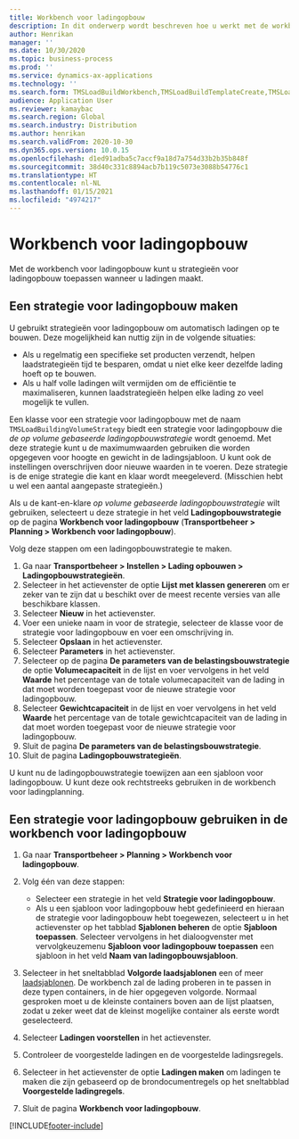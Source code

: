 ```yaml
---
title: Workbench voor ladingopbouw
description: In dit onderwerp wordt beschreven hoe u werkt met de workbench voor ladingopbouw.
author: Henrikan
manager: ''
ms.date: 10/30/2020
ms.topic: business-process
ms.prod: ''
ms.service: dynamics-ax-applications
ms.technology: ''
ms.search.form: TMSLoadBuildWorkbench,TMSLoadBuildTemplateCreate,TMSLoadBuildStrategy,TMSLoadBuildTemplateApply
audience: Application User
ms.reviewer: kamaybac
ms.search.region: Global
ms.search.industry: Distribution
ms.author: henrikan
ms.search.validFrom: 2020-10-30
ms.dyn365.ops.version: 10.0.15
ms.openlocfilehash: d1ed91adba5c7accf9a18d7a754d33b2b35b848f
ms.sourcegitcommit: 38d40c331c8894acb7b119c5073e3088b54776c1
ms.translationtype: HT
ms.contentlocale: nl-NL
ms.lasthandoff: 01/15/2021
ms.locfileid: "4974217"
---
```

# <a name="load-building-workbench"></a>Workbench voor ladingopbouw

Met de workbench voor ladingopbouw kunt u strategieën voor ladingopbouw toepassen wanneer u ladingen maakt.

## <a name="create-a-load-building-strategy"></a>Een strategie voor ladingopbouw maken

U gebruikt strategieën voor ladingopbouw om automatisch ladingen op te bouwen. Deze mogelijkheid kan nuttig zijn in de volgende situaties:

- Als u regelmatig een specifieke set producten verzendt, helpen laadstrategieën tijd te besparen, omdat u niet elke keer dezelfde lading hoeft op te bouwen.
- Als u half volle ladingen wilt vermijden om de efficiëntie te maximaliseren, kunnen laadstrategieën helpen elke lading zo veel mogelijk te vullen.

Een klasse voor een strategie voor ladingopbouw met de naam `TMSLoadBuildingVolumeStrategy` biedt een strategie voor ladingopbouw die *de op volume gebaseerde ladingopbouwstrategie* wordt genoemd. Met deze strategie kunt u de maximumwaarden gebruiken die worden opgegeven voor hoogte en gewicht in de ladingsjabloon. U kunt ook de instellingen overschrijven door nieuwe waarden in te voeren. Deze strategie is de enige strategie die kant en klaar wordt meegeleverd. (Misschien hebt u wel een aantal aangepaste strategieën.)

Als u de kant-en-klare *op volume gebaseerde ladingopbouwstrategie* wilt gebruiken, selecteert u deze strategie in het veld **Ladingopbouwstrategie** op de pagina **Workbench voor ladingopbouw** (**Transportbeheer &gt; Planning &gt; Workbench voor ladingopbouw**).

Volg deze stappen om een ladingopbouwstrategie te maken.

1. Ga naar **Transportbeheer &gt; Instellen &gt; Lading opbouwen &gt; Ladingopbouwstrategieën**.
1. Selecteer in het actievenster de optie **Lijst met klassen genereren** om er zeker van te zijn dat u beschikt over de meest recente versies van alle beschikbare klassen.
1. Selecteer **Nieuw** in het actievenster.
1. Voer een unieke naam in voor de strategie, selecteer de klasse voor de strategie voor ladingopbouw en voer een omschrijving in.
1. Selecteer **Opslaan** in het actievenster.
1. Selecteer **Parameters** in het actievenster.
1. Selecteer op de pagina **De parameters van de belastingsbouwstrategie** de optie **Volumecapaciteit** in de lijst en voer vervolgens in het veld **Waarde** het percentage van de totale volumecapaciteit van de lading in dat moet worden toegepast voor de nieuwe strategie voor ladingopbouw.
1. Selecteer **Gewichtcapaciteit** in de lijst en voer vervolgens in het veld **Waarde** het percentage van de totale gewichtcapaciteit van de lading in dat moet worden toegepast voor de nieuwe strategie voor ladingopbouw.
1. Sluit de pagina **De parameters van de belastingsbouwstrategie**.
1. Sluit de pagina **Ladingopbouwstrategieën**.

U kunt nu de ladingopbouwstrategie toewijzen aan een sjabloon voor ladingopbouw. U kunt deze ook rechtstreeks gebruiken in de workbench voor ladingplanning.

## <a name="use-a-load-building-strategy-in-the-load-building-workbench"></a>Een strategie voor ladingopbouw gebruiken in de workbench voor ladingopbouw

1. Ga naar **Transportbeheer &gt; Planning &gt; Workbench voor ladingopbouw**.
1. Volg één van deze stappen:

    - Selecteer een strategie in het veld **Strategie voor ladingopbouw**.
    - Als u een sjabloon voor ladingopbouw hebt gedefinieerd en hieraan de strategie voor ladingopbouw hebt toegewezen, selecteert u in het actievenster op het tabblad **Sjablonen beheren** de optie **Sjabloon toepassen**. Selecteer vervolgens in het dialoogvenster met vervolgkeuzemenu **Sjabloon voor ladingopbouw toepassen** een sjabloon in het veld **Naam van ladingopbouwsjabloon**.

1. Selecteer in het sneltabblad **Volgorde laadsjablonen** een of meer [laadsjablonen](load-template.md). De workbench zal de lading proberen in te passen in deze typen containers, in de hier opgegeven volgorde. Normaal gesproken moet u de kleinste containers boven aan de lijst plaatsen, zodat u zeker weet dat de kleinst mogelijke container als eerste wordt geselecteerd.
1. Selecteer **Ladingen voorstellen** in het actievenster.
1. Controleer de voorgestelde ladingen en de voorgestelde ladingsregels.
1. Selecteer in het actievenster de optie **Ladingen maken** om ladingen te maken die zijn gebaseerd op de brondocumentregels op het sneltabblad **Voorgestelde ladingregels**.
1. Sluit de pagina **Workbench voor ladingopbouw**.


[!INCLUDE[footer-include](../../../includes/footer-banner.md)]